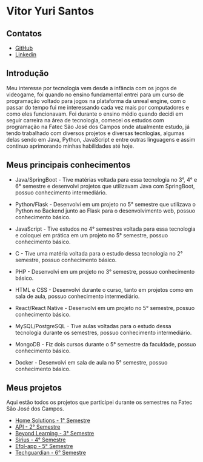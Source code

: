 # Vitor Yuri Santos 

## Contatos 
- [GitHub](https://github.com/Vitor-y)
- [Linkedin](https://www.linkedin.com/in/vitor-yuri-48b477213/)

## Introdução 
Meu interesse por tecnologia vem desde a infância com os jogos de videogame, foi quando no ensino fundamental entrei para um curso de programação voltado para jogos na plataforma da unreal engine, com o passar do tempo fui me interessando cada vez mais por computadores e como eles funcionavam. Foi durante o ensino médio quando decidi em seguir carreira na área de tecnologia, comecei os estudos com programação na Fatec São José dos Campos onde atualmente estudo, já tendo trabalhado com diversos projetos e diversas tecnlogias, algumas delas sendo em Java, Python, JavaScript e entre outras linguagens e assim continuo aprimorando minhas habilidades até hoje. 

## Meus principais conhecimentos 

- Java/SpringBoot - Tive matérias voltada para essa tecnologia no 3°, 4° e 6° semestre e desenvolvi projetos que utilizavam Java com SpringBoot, possuo conhecimento intermediário. 

- Python/Flask - Desenvolvi em um projeto no 5° semestre que utilizava o Python no Backend junto ao Flask para o desenvolvimento web, possuo conhecimento básico. 

- JavaScript - Tive estudos no 4° semestres voltada para essa tecnologia e coloquei em prática em um projeto no 5° semestre, possuo conhecimento básico.

- C - Tive uma matéria voltada para o estudo dessa tecnologia no 2° semestre, possuo conhecimento básico. 

- PHP - Desenvolvi em um projeto no 3° semestre, possuo conhecimento básico. 

- HTML e CSS - Desenvolvi durante o curso, tanto em projetos como em sala de aula, possuo conhecimento intermediário. 

- React/React Native - Desenvolvi em um projeto no 5° semestre, possuo conhecimento básico. 

- MySQL/PostgreSQL - Tive aulas voltadas para o estudo dessa tecnologia durante os semestres, possuo conhecimento intermediário. 

- MongoDB - Fiz dois cursos durante o 5° semestre da faculdade, possuo conhecimento básico.  

- Docker - Desenvolvi em sala de aula no 5° semestre, possuo conhecimento básico. 

## Meus projetos 

Aqui estão todos os projetos que participei durante os semestres na Fatec São José dos Campos.

- [Home Solutions - 1° Semestre](https://github.com/Vitor-y/Portfolio/tree/2020-01?tab=readme-ov-file)
- [API - 2° Semestre](https://github.com/Vitor-y/Portfolio/tree/2020-02?tab=readme-ov-file) 
- [Beyond Learning - 3° Semestre](https://github.com/Vitor-y/Portfolio/tree/2021-01?tab=readme-ov-file)
- [Sirius - 4° Semestre](https://github.com/giovannialves01/Sirius)
- [Efol-app - 5° Semestre](https://github.com/Vitor-y/eFol-app)
- [Techguardian - 6° Semestre](https://github.com/Tech-Guardian/Doc_TechGuardian7)

